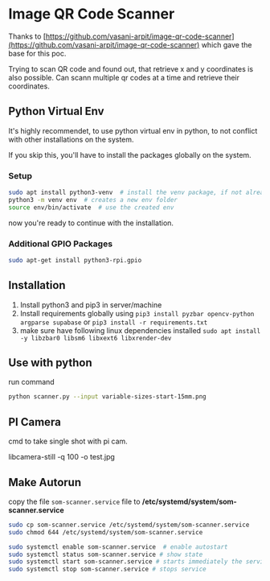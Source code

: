 # Image QR Code Scanner

Thanks to [https://github.com/vasani-arpit/image-qr-code-scanner](https://github.com/vasani-arpit/image-qr-code-scanner) which gave the base for this poc.

Trying to scan QR code and found out, that retrieve x and y coordinates is also possible.
Can scann multiple qr codes at a time and retrieve their coordinates.

## Python Virtual Env

It's highly recommendet, to use python virtual env in python, to not conflict with other installations on the system.

If you skip this, you'll have to install the packages globally on the system.

### Setup

```bash
sudo apt install python3-venv  # install the venv package, if not already installed.
python3 -m venv env  # creates a new env folder
source env/bin/activate  # use the created env
```

now you're ready to continue with the installation.

### Additional GPIO Packages

```bash
sudo apt-get install python3-rpi.gpio
```

## Installation

1. Install python3 and pip3 in server/machine
1. Install requirements globally using
        `pip3 install pyzbar opencv-python argparse supabase`
        or
        `pip3 install -r requirements.txt`
1. make sure have following linux dependencies installed 
        `sudo apt install -y libzbar0 libsm6 libxext6 libxrender-dev`

## Use with python

run command

```bash
python scanner.py --input variable-sizes-start-15mm.png
```

## PI Camera

cmd to take single shot with pi cam.

libcamera-still -q 100 -o test.jpg


## Make Autorun

copy the file `som-scanner.service` file to **/etc/systemd/system/som-scanner.service**

```bash
sudo cp som-scanner.service /etc/systemd/system/som-scanner.service
sudo chmod 644 /etc/systemd/system/som-scanner.service

sudo systemctl enable som-scanner.service  # enable autostart
sudo systemctl status som-scanner.service # show state
sudo systemctl start som-scanner.service # starts immediately the service
sudo systemctl stop som-scanner.service # stops service
```